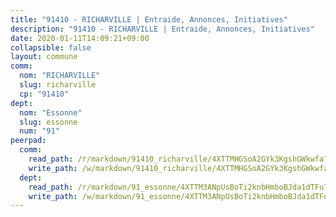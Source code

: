 ```yaml
---
title: "91410 - RICHARVILLE | Entraide, Annonces, Initiatives"
description: "91410 - RICHARVILLE | Entraide, Annonces, Initiatives"
date: 2020-01-11T14:09:21+09:00
collapsible: false
layout: commune
comm:
  nom: "RICHARVILLE"
  slug: richarville
  cp: "91410"
dept:
  nom: "Essonne"
  slug: essonne
  num: "91"
peerpad:
  comm:
    read_path: /r/markdown/91410_richarville/4XTTMHGSoA2GYk3KgshGWkwfaTwfaHvVZtVmjNazzBWVchAL8
    write_path: /w/markdown/91410_richarville/4XTTMHGSoA2GYk3KgshGWkwfaTwfaHvVZtVmjNazzBWVchAL8-K3TgTerGPeyvGiU6Kw2p7aCUE8pEck4kt1Wuj2WZTD5gXhomSBP8RbWKU1kS6Cs1kMhraheyZfLCsfoGvruNT7yzBHMViRLNiyWCbaQtuiZVTgr5TkD8qkPMksGUFYQQoBemhJSU
  dept:
    read_path: /r/markdown/91_essonne/4XTTM3ANpUsBoTi2knbHmboBJda1dTFu7ky8ZK9dB2RyMMfWF
    write_path: /w/markdown/91_essonne/4XTTM3ANpUsBoTi2knbHmboBJda1dTFu7ky8ZK9dB2RyMMfWF-K3TgUyWqeJSocSvH4aaj1ao8GVHVL7XNdUYQ4QUUeH9BAdnr24zoBJ2C3FCPvjfnNG6dyrzadtyfizxGKpMjZFU9wDjSpA4g6VtDcxL8iEmbLsyV9TFoF7XzgcRopbNZHgpYvcW3
---
```


